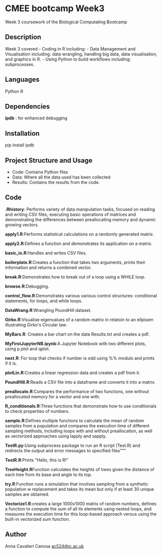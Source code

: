 # CMEE bootcamp Week3
Week 3 coursework of the Biological Computating Bootcamp

## Description
Week 3 covered
        - Coding in R including: 
        - Data Management and Visualisation including: data wrangling, handling big data, data visualisation, and graphics in R. 
        - Using Python to build workflows including: subprocesses. 


## Languages 
Python
R
    
## Dependencies
**ipdb** : for enhanced debugging

  

## Installation
pip install ipdb
    

## Project Structure and Usage
- Code: Contains Python files
- Data: Where all the data used has been collected
- Results: Contains the results from the code. 


## Code
**.Rhistory**: Performs variety of data manipulation tasks, focused on reading and writing CSV files, executing basic operations of matrices and demonstrating the differences between preallocating memory and dynamic growing vectors.

**apply1.R**:Performs statistical calculations on a randomly generated matrix.

**apply2.R**:Defines a function and demonstrates its application on a matrix.

**basic_io.R**:Handles and writes CSV files.

**boilerplate.R**:Creates a function that takes two arguments, prints their information and returns a combined vector.

**break.R**:Demonstrates how to break out of a loop using a WHILE loop.

**browse.R**:Debugging.

**control_flow.R**:Demonstrates various various control structures: conditional statements, for loops, and while loops.

**DataWrang.R**:Wrangling PoundHill dataset.

**Girko.R**:Visualise eigenvalues of a random matrix in relatoin to an ellpisem illustrating Girko's Circular law.

**MyBars.R**: Creates a bar chart on the data Results.txt and creates a pdf.

**MyFirstJupyterNB.ipynb**:A Jupyter Notebook with two different plots, using p.plot and qplot.

**next.R**: For loop that checks if number is odd using %% modulo and prints if it is.

**plotLin.R**:Creates a linear regression data and creates a pdf from it. 

**PoundHill.R**:Reads a CSV file into a dataframe and converts it into a matrix.

**preallocate.R**:Compares the performance of two functions, one without preallocated memory for a vector and one with. 

**R_conditionals.R**:Three functions that demonstrate how to use conditionals to check properties of numbers.

**sample.R**:Defines multiple functions to calculate the mean of random samples from a population and compares the execution time of different sampling methods, including loops with and without preallocation, as well as vectorized approaches using lapply and sapply.

**TestR.py**:Using subprocess package to run an R script (Test.R) and redirects the output and error messages to specified files"""

**TestR.R**:Prints "Hello, this is R!"

**TreeHeight.R**Function calculates the heights of trees given the distance of each tree from its base and angle to its top.

**try.R**:Function runs a simulation that involves sampling from a synthetic population w replacement and takes its mean but only if at least 30 unique samples are obtained.

**Vectorize1.R**:creates a large 1000x1000 matrix of random numbers, defines a function to compute the sum of all its elements using nested loops, and measures the execution time for this loop-based approach versus using the built-in vectorized sum function.


## Author
   Anna Cavalieri Canosa
    	ac524@ic.ac.uk

